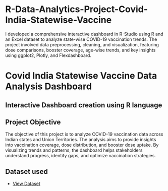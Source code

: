 # R-Data-Analytics-Project-Covid-India-Statewise-Vaccine
I developed a comprehensive interactive dashboard in R-Studio using R and an Excel dataset to analyze state-wise COVID-19 vaccination trends. The project involved data preprocessing, cleaning, and visualization, featuring dose comparisons, booster coverage, age-wise trends, and key insights using ggplot2, Plotly, and Flexdashboard.

# Covid India Statewise Vaccine Data Analysis Dashboard 
## Interactive Dashboard creation using R language

## Project Objective
The objective of this project is to analyze COVID-19 vaccination data across Indian states and Union Territories. The analysis aims to provide insights into vaccination coverage, dose distribution, and booster dose uptake. By visualizing trends and patterns, the dashboard helps stakeholders understand progress, identify gaps, and optimize vaccination strategies.

## Dataset used
- <a href="https://github.com/satishrdudhat/R-Data-Analytics-Project-Covid-India-Statewise-Vaccine/blob/main/COVID-19%20India%20Statewise%20Vaccine%20Data.csv">View Dataset</a>
